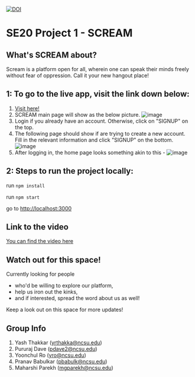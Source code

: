 [![DOI](https://zenodo.org/badge/295059730.svg)](https://zenodo.org/badge/latestdoi/295059730)

# SE20 Project 1 - SCREAM

## What's SCREAM about?
Scream is a platform open for all, wherein one can speak their minds freely without fear of oppression.
Call it your new hangout place!

## 1: To go to the live app, visit the link down below:

1. [Visit here!](https://socialape-c629a.web.app/login)
2. SCREAM main page will show as the below picture. 
![image](https://user-images.githubusercontent.com/62627590/93743384-f968b100-fbbd-11ea-90bc-04c86a5fc348.png)
3. Login if you already have an account. Otherwise, click on "SIGNUP" on the top. 
4. The following page should show if are trying to create a new account. Fill in the relevant information and click "SIGNUP" on the bottom. 
![image](https://user-images.githubusercontent.com/62627590/93743685-75fb8f80-fbbe-11ea-8b29-e0b7590d08fd.png)
5. After logging in, the home page looks something akin to this - 
![image](https://user-images.githubusercontent.com/20240706/93819062-38801c00-fc29-11ea-9ca2-80aed3f5675d.png)

## 2: Steps to run the project locally:

run `npm install`

run `npm start`

go to [http://localhost:3000](http://localhost:3000)

## Link to the video
[You can find the video here](https://youtu.be/ryBL-0Kn6u8)

## Watch out for this space!
Currently looking for people 
- who'd be willing to explore our platform, 
- help us iron out the kinks,
- and if interested, spread the word about us as well!

Keep a look out on this space for more updates!

## Group Info
1. Yash Thakkar (yrthakka@ncsu.edu)
2. Pururaj Dave (pdave2@ncsu.edu)
3. Yoonchul Ro (yro@ncsu.edu)
4. Pranav Babulkar (pbabulk@ncsu.edu)
5. Maharshi Parekh (mgparekh@ncsu.edu)

